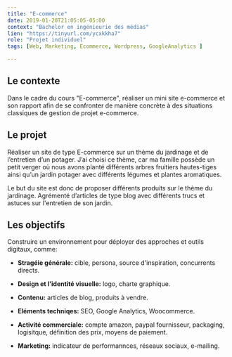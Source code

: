 ```yaml
---
title: "E-commerce"
date: 2019-01-20T21:05:05-05:00
context: "Bachelor en ingénieurie des médias"
lien: "https://tinyurl.com/ycxkkha7"
role: "Projet individuel"
tags: [Web, Marketing, Ecommerce, Wordpress, GoogleAnalytics ]

---
```


## Le contexte
Dans le cadre du cours "E-commerce", réaliser un mini site e-commerce et son rapport afin de se confronter de manière concrète à des situations classiques de gestion de projet e-commerce.

## Le projet
Réaliser un site de type E-commerce sur un thème du jardinage et de l’entretien d’un potager. J’ai choisi ce thème, car ma famille possède un petit verger où nous avons planté différents arbres fruitiers hautes-tiges ainsi qu’un jardin potager avec différents légumes et plantes aromatiques.


Le but du site est donc de proposer différents produits sur le thème du  jardinage. Agrémenté d’articles de type blog avec différents trucs et astuces sur l'entretien de son jardin.

## Les objectifs 
Construire un environnement pour déployer des approches et outils digitaux, comme:

* **Stragéie générale:** cible, persona, source d'inspiration, concurrents directs.

* **Design et l'identité visuelle:** logo, charte graphique.

* **Contenu:** articles de blog, produits à vendre.

* **Eléments techniqes:** SEO, Google Analytics, Woocommerce.

* **Activité commerciale:** compte amazon, paypal fournisseur, packaging, logisitque, définition des prix, moyens de paiement.

* **Marketing:** indicateur de performannces, réseaux sociaux, e-mailing.
